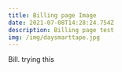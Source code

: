 ```yaml
---
title: Billing page Image
date: 2021-07-08T14:28:24.754Z
description: Billing page test
img: /img/daysmarttape.jpg
---
```

Bill. trying this

